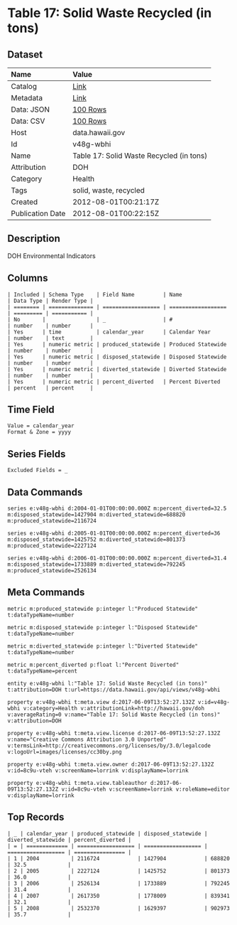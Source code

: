 # Table 17: Solid Waste Recycled (in tons)

## Dataset

| Name | Value |
| :--- | :---- |
| Catalog | [Link](https://catalog.data.gov/dataset/table-17-solid-waste-recycled-in-tons-851c9) |
| Metadata | [Link](https://data.hawaii.gov/api/views/v48g-wbhi) |
| Data: JSON | [100 Rows](https://data.hawaii.gov/api/views/v48g-wbhi/rows.json?max_rows=100) |
| Data: CSV | [100 Rows](https://data.hawaii.gov/api/views/v48g-wbhi/rows.csv?max_rows=100) |
| Host | data.hawaii.gov |
| Id | v48g-wbhi |
| Name | Table 17: Solid Waste Recycled (in tons) |
| Attribution | DOH |
| Category | Health |
| Tags | solid, waste, recycled |
| Created | 2012-08-01T00:21:17Z |
| Publication Date | 2012-08-01T00:22:15Z |

## Description

DOH Environmental Indicators

## Columns

```ls
| Included | Schema Type    | Field Name         | Name               | Data Type | Render Type |
| ======== | ============== | ================== | ================== | ========= | =========== |
| No       |                | _                  | #                  | number    | number      |
| Yes      | time           | calendar_year      | Calendar Year      | number    | text        |
| Yes      | numeric metric | produced_statewide | Produced Statewide | number    | number      |
| Yes      | numeric metric | disposed_statewide | Disposed Statewide | number    | number      |
| Yes      | numeric metric | diverted_statewide | Diverted Statewide | number    | number      |
| Yes      | numeric metric | percent_diverted   | Percent Diverted   | percent   | percent     |
```

## Time Field

```ls
Value = calendar_year
Format & Zone = yyyy
```

## Series Fields

```ls
Excluded Fields = _
```

## Data Commands

```ls
series e:v48g-wbhi d:2004-01-01T00:00:00.000Z m:percent_diverted=32.5 m:disposed_statewide=1427904 m:diverted_statewide=688820 m:produced_statewide=2116724

series e:v48g-wbhi d:2005-01-01T00:00:00.000Z m:percent_diverted=36 m:disposed_statewide=1425752 m:diverted_statewide=801373 m:produced_statewide=2227124

series e:v48g-wbhi d:2006-01-01T00:00:00.000Z m:percent_diverted=31.4 m:disposed_statewide=1733889 m:diverted_statewide=792245 m:produced_statewide=2526134
```

## Meta Commands

```ls
metric m:produced_statewide p:integer l:"Produced Statewide" t:dataTypeName=number

metric m:disposed_statewide p:integer l:"Disposed Statewide" t:dataTypeName=number

metric m:diverted_statewide p:integer l:"Diverted Statewide" t:dataTypeName=number

metric m:percent_diverted p:float l:"Percent Diverted" t:dataTypeName=percent

entity e:v48g-wbhi l:"Table 17: Solid Waste Recycled (in tons)" t:attribution=DOH t:url=https://data.hawaii.gov/api/views/v48g-wbhi

property e:v48g-wbhi t:meta.view d:2017-06-09T13:52:27.132Z v:id=v48g-wbhi v:category=Health v:attributionLink=http://hawaii.gov/doh v:averageRating=0 v:name="Table 17: Solid Waste Recycled (in tons)" v:attribution=DOH

property e:v48g-wbhi t:meta.view.license d:2017-06-09T13:52:27.132Z v:name="Creative Commons Attribution 3.0 Unported" v:termsLink=http://creativecommons.org/licenses/by/3.0/legalcode v:logoUrl=images/licenses/cc30by.png

property e:v48g-wbhi t:meta.view.owner d:2017-06-09T13:52:27.132Z v:id=8c9u-vteh v:screenName=lorrink v:displayName=lorrink

property e:v48g-wbhi t:meta.view.tableauthor d:2017-06-09T13:52:27.132Z v:id=8c9u-vteh v:screenName=lorrink v:roleName=editor v:displayName=lorrink
```

## Top Records

```ls
| _ | calendar_year | produced_statewide | disposed_statewide | diverted_statewide | percent_diverted | 
| = | ============= | ================== | ================== | ================== | ================ | 
| 1 | 2004          | 2116724            | 1427904            | 688820             | 32.5             | 
| 2 | 2005          | 2227124            | 1425752            | 801373             | 36.0             | 
| 3 | 2006          | 2526134            | 1733889            | 792245             | 31.4             | 
| 4 | 2007          | 2617350            | 1778009            | 839341             | 32.1             | 
| 5 | 2008          | 2532370            | 1629397            | 902973             | 35.7             | 
```